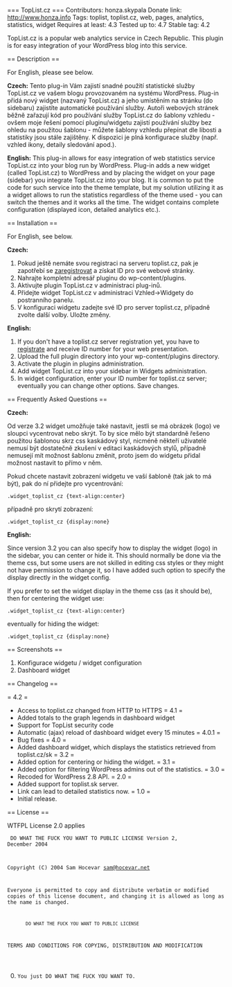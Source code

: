 === TopList.cz ===
Contributors: honza.skypala
Donate link: http://www.honza.info
Tags: toplist, toplist.cz, web, pages, analytics, statistics, widget
Requires at least: 4.3
Tested up to: 4.7
Stable tag: 4.2

TopList.cz is a popular web analytics service in Czech Republic. This plugin is for easy integration of your WordPress blog into this service.

== Description ==

For English, please see below.
  
<strong>Czech:</strong> Tento plug-in Vám zajistí snadné použití statistické služby TopList.cz ve vašem blogu provozovaném na systému WordPress. Plug-in přidá nový widget (nazvaný TopList.cz) a jeho umístěním na stránku (do sidebaru) zajistíte automatické používání služby. Autoři webových stránek běžně zařazují kód pro používání služby TopList.cz do šablony vzhledu - ovšem moje řešení pomocí pluginu/widgetu zajistí používání služby bez ohledu na použitou šablonu - můžete šablony vzhledu přepínat dle libosti a statistiky jsou stále zajištěny. K dispozici je plná konfigurace služby (např. vzhled ikony, detaily sledování apod.).

<strong>English:</strong> This plug-in allows for easy integration of web statistics service TopList.cz into your blog run by WordPress. Plug-in adds a new widget (called TopList.cz) to WordPress and by placing the widget on your page (sidebar) you integrate TopList.cz into your blog. It is common to put the code for such service into the theme template, but my solution utilizing it as a widget allows to run the statistics regardless of the theme used - you can switch the themes and it works all the time. The widget contains complete configuration (displayed icon, detailed analytics etc.).

== Installation ==

For English, see below.

<strong>Czech:</strong>

1.	Pokud ještě nemáte svou registraci na serveru toplist.cz, pak je zapotřebí se <a href="https://www.toplist.cz/edit/?a=e" target="_blank">zaregistrovat</a> a získat ID pro své webové stránky.
2.	Nahrajte kompletní adresář pluginu do wp-content/plugins.
3.	Aktivujte plugin TopList.cz v administraci plug-inů.
4.	Přidejte widget TopList.cz v administraci Vzhled->Widgety do postranního panelu.
5.	V konfiguraci widgetu zadejte své ID pro server toplist.cz, případně zvolte další volby. Uložte změny.

<strong>English:</strong>

1.	If you don't have a toplist.cz server registration yet, you have to <a href="https://www.toplist.cz/edit/?a=e" target="_blank">registrate</a> and receive ID number for your web presentation.
2.	Upload the full plugin directory into your wp-content/plugins directory.
3.	Activate the plugin in plugins administration.
4.	Add widget TopList.cz into your sidebar in Widgets administration.
5.	In widget configuration, enter your ID number for toplist.cz server; eventually you can change other options. Save changes.

== Frequently Asked Questions ==

<strong>Czech:</strong>

Od verze 3.2 widget umožňuje také nastavit, jestli se má obrázek (logo) ve sloupci vycentrovat nebo skrýt. To by sice mělo být standardně řešeno použitou šablonou skrz css kaskádový styl, nicméně někteří uživatelé nemusí být dostatečně zkušení v editaci kaskádových stylů, případně nemusejí mít možnost šablonu změnit, proto jsem do widgetu přidal možnost nastavit to přímo v něm.

Pokud chcete nastavit zobrazení widgetu ve vaší šabloně (tak jak to má být), pak do ní přidejte pro vycentrování:

<code>.widget_toplist_cz {text-align:center}</code>

případně pro skrytí zobrazení:

<code>.widget_toplist_cz {display:none}</code>

<strong>English:</strong>

Since version 3.2 you can also specify how to display the widget (logo) in the sidebar, you can center or hide it. This should normally be done via the theme css, but some users are not skilled in editing css styles or they might not have permission to change it, so I have added such option to specify the display directly in the widget config.

If you prefer to set the widget display in the theme css (as it should be), then for centering the widget use:

<code>.widget_toplist_cz {text-align:center}</code>

eventually for hiding the widget:

<code>.widget_toplist_cz {display:none}</code>

== Screenshots ==

1. Konfigurace widgetu / widget configuration
2. Dashboard widget

== Changelog ==

= 4.2 =
* Access to toplist.cz changed from HTTP to HTTPS
= 4.1 =
* Added totals to the graph legends in dashboard widget
* Support for TopList security code
* Automatic (ajax) reload of dashboard widget every 15 minutes
= 4.0.1 =
* Bug fixes
= 4.0 =
* Added dashboard widget, which displays the statistics retrieved from toplist.cz/sk
= 3.2 =
* Added option for centering or hiding the widget.
= 3.1 =
* Added option for filtering WordPress admins out of the statistics.
= 3.0 =
* Recoded for WordPress 2.8 API.
= 2.0 =
* Added support for toplist.sk server.
* Link can lead to detailed statistics now.
= 1.0 =
* Initial release.

== License ==

WTFPL License 2.0 applies

<code>           DO WHAT THE FUCK YOU WANT TO PUBLIC LICENSE
                   Version 2, December 2004

Copyright (C) 2004 Sam Hocevar <sam@hocevar.net>

Everyone is permitted to copy and distribute verbatim or modified
copies of this license document, and changing it is allowed as long
as the name is changed.

           DO WHAT THE FUCK YOU WANT TO PUBLIC LICENSE
  TERMS AND CONDITIONS FOR COPYING, DISTRIBUTION AND MODIFICATION

 0. You just DO WHAT THE FUCK YOU WANT TO.</code>